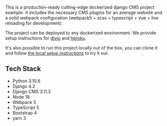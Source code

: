 This is a production-ready cutting-edge dockerized django CMS project example. It includes the necessary CMS plugins for an average website and a solid webpack configuration (webpack5 + scss + typescript + vue + live reloading for development).

The project can be deployed to any dockerized environment. We provide setup instructions for [divio](/docs/deployment-divio.md) and [heroku](/docs/deployment-heroku.md).

It's also possible to run this project locally out of the box, you can clone it and follow [the local setup instructions](/docs/local-setup-instructions.md) to try it out.


## Tech Stack

- Python 3.10.6
- Django 4.2
- Django CMS 3.11.3
- Node 18
- Webpack 5
- TypeScript 5
- Bootstrap 4
- yarn 3

